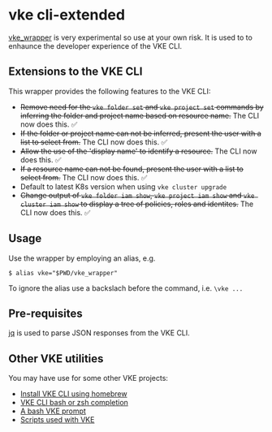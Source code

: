# vke cli-extended
[vke_wrapper](vke_wrapper) is very experimental so use at your own risk. It 
is used to to enhaunce the developer experience of the VKE CLI. 

## Extensions to the VKE CLI
This wrapper provides the following features to the VKE CLI:
* ~~Remove need for the `vke folder set` and `vke project set` commands by inferring
  the folder and project name based on resource name.~~ The CLI now does this.
  :white_check_mark:
* ~~If the folder or project name can not be inferred, present the user with a list
  to select from.~~ The CLI now does this.
  :white_check_mark:
* ~~Allow the use of the 'display name' to identify a resource.~~ The CLI now does this.
  :white_check_mark:
* ~~If a resource name can not be found, present the user with a list to select from.~~ The CLI now does this.
  :white_check_mark:
* Default to latest K8s version when using `vke cluster upgrade`
* ~~Change output of `vke folder iam show`, `vke project iam show` and 
  `vke cluster iam show` to display a tree of policies, roles and identites.~~
  The CLI now does this. :white_check_mark:

## Usage
Use the wrapper by employing an alias, e.g.

    $ alias vke="$PWD/vke_wrapper"

To ignore the alias use a backslach before the command, i.e. `\vke ...`

## Pre-requisites
[jq](https://stedolan.github.io/jq/download/) is used to parse JSON responses from the VKE CLI.

## Other VKE utilities
You may have use for some other VKE projects:
* [Install VKE CLI using homebrew](https://github.com/ali5ter/homebrew-vke-cli)
* [VKE CLI bash or zsh completion](https://github.com/ali5ter/vke-completion)
* [A bash VKE prompt](https://github.com/ali5ter/vke-prompt)
* [Scripts used with VKE](https://github.com/ali5ter/vmware_scripts/tree/master/vke)
